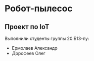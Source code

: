 # Робот-пылесос
## Проект по IoT
Выполнили студенты группы 20.Б13-пу:
- Ермолаев Александр
- Дорофеев Олег
